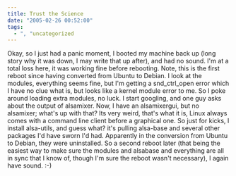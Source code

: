 ```yaml
---
title: Trust the Science
date: "2005-02-26 00:52:00"
tags:
  - ", "uncategorized
---
```

Okay, so I just had a panic moment, I booted my machine back up (long
story why it was down, I may write that up after), and had no sound.
I'm at a total loss here, it was working fine before rebooting.
Note, this is the first reboot since having converted from Ubuntu
to Debian.  I look at the modules, everything seems fine, but I'm
getting a snd_ctrl_open error which I have no clue what is, but
looks like a kernel module error to me.  So I poke around loading
extra modules, no luck.  I start googling, and one guy asks about the
output of alsamixer.  Now, I have an alsamixergui, but no alsamixer;
what's up with that?  Its very weird, that's what it is, Linux always
comes with a command line client before a graphical one.  So just for
kicks, I install alsa-utils, and guess what? it's pulling alsa-base
and several other packages I'd have sworn I'd had.  Apparently in
the conversion from Ubuntu to Debian, they were uninstalled.  So a
second reboot later (that being the easiest way to make sure the
modules and alsabase and everything are all in sync that I know of,
though I'm sure the reboot wasn't necessary), I again have sound. :-)


